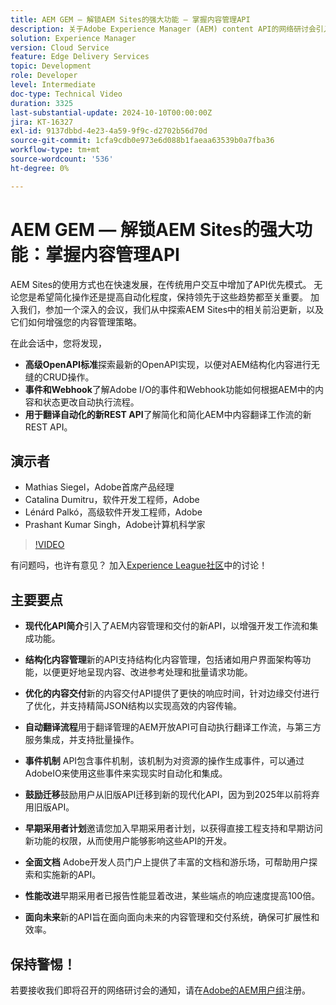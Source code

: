 ```yaml
---
title: AEM GEM — 解锁AEM Sites的强大功能 — 掌握内容管理API
description: 关于Adobe Experience Manager (AEM) content API的网络研讨会引入了新的现代化API，以增强内容管理和交付。​AEM主要发言人（包括Matthias、Catalina、Leonard和Prashant）介绍了这些API的功能，如结构化内容管理、优化内容交付和自动化翻译流程。​AEM功能亮点包括新的UI架构功能、改进的引用处理、批量请求功能和更快的内容交付API​。我们鼓励与会者通过Adobe的开发人员文档来探索这些API，并加入率先采用者计划以获取早期访问和直接工程支持。
solution: Experience Manager
version: Cloud Service
feature: Edge Delivery Services
topic: Development
role: Developer
level: Intermediate
doc-type: Technical Video
duration: 3325
last-substantial-update: 2024-10-10T00:00:00Z
jira: KT-16327
exl-id: 9137dbbd-4e23-4a59-9f9c-d2702b56d70d
source-git-commit: 1cfa9cdb0e973e6d088b1faeaa63539b0a7fba36
workflow-type: tm+mt
source-wordcount: '536'
ht-degree: 0%

---
```


# AEM GEM — 解锁AEM Sites的强大功能：掌握内容管理API

AEM Sites的使用方式也在快速发展，在传统用户交互中增加了API优先模式。 无论您是希望简化操作还是提高自动化程度，保持领先于这些趋势都至关重要。 加入我们，参加一个深入的会议，我们从中探索AEM Sites中的相关前沿更新，以及它们如何增强您的内容管理策略。

在此会话中，您将发现，

* **高级OpenAPI标准**&#x200B;探索最新的OpenAPI实现，以便对AEM结构化内容进行无缝的CRUD操作。
* **事件和Webhook**&#x200B;了解Adobe I/O的事件和Webhook功能如何根据AEM中的内容和状态更改自动执行流程。
* **用于翻译自动化的新REST API**&#x200B;了解简化和简化AEM中内容翻译工作流的新REST API。

## 演示者

* Mathias Siegel，Adobe首席产品经理
* Catalina Dumitru，软件开发工程师，Adobe
* Lénárd Palkó，高级软件开发工程师，Adobe
* Prashant Kumar Singh，Adobe计算机科学家

>[!VIDEO](https://video.tv.adobe.com/v/3435036/?learn=on)

有问题吗，也许有意见？  加入[Experience League社区](https://adobe.ly/4e34grR)中的讨论！

## 主要要点

* **现代化API简介**&#x200B;引入了AEM内容管理和交付的新API，以增强开发工作流和集成功能。

* **结构化内容管理**&#x200B;新的API支持结构化内容管理，包括诸如用户界面架构等功能，以便更好地呈现内容、改进参考处理和批量请求功能。

* **优化的内容交付**&#x200B;新的内容交付API提供了更快的响应时间，针对边缘交付进行了优化，并支持精简JSON结构以实现高效的内容传输。

* **自动翻译流程**&#x200B;用于翻译管理的AEM开放API可自动执行翻译工作流，与第三方服务集成，并支持批量操作。

* **事件机制** API包含事件机制，该机制为对资源的操作生成事件，可以通过AdobeIO来使用这些事件来实现实时自动化和集成。

* **鼓励迁移**&#x200B;鼓励用户从旧版API迁移到新的现代化API，因为到2025年以前将弃用旧版API。

* **早期采用者计划**&#x200B;邀请您加入早期采用者计划，以获得直接工程支持和早期访问新功能的权限，从而使用户能够影响这些API的开发。

* **全面文档** Adobe开发人员门户上提供了丰富的文档和游乐场，可帮助用户探索和实施新的API。

* **性能改进**&#x200B;早期采用者已报告性能显着改进，某些端点的响应速度提高100倍。

* **面向未来**&#x200B;新的API旨在面向面向未来的内容管理和交付系统，确保可扩展性和效率。

## 保持警惕！

若要接收我们即将召开的网络研讨会的通知，请在[Adobe的AEM用户组](https://aem-augs.adobe.com/)注册。
